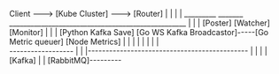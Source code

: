 



Client ---> [Kube Cluster] ---> [Router] 
                                   |
                                   |
                                   |
                                   |
                          _________ _______ __________________________________________________
                         |                 |                                                  |
                       [Poster]            [Watcher]                                          [Monitor]
                         |                 |                                                  |
                  [Python Kafka Save]      [Go WS Kafka Broadcastor]-----[Go Metric queuer]   [Node Metrics]
                         |                 |                                    |             |
                         |                 |                                    |             |             
                         ------------------                                     |             |
                                  |---------------------------------------------              |
                                  |                                             |             |
                               [Kafka]                                          |             |
                                                                            [RabbitMQ]---------
